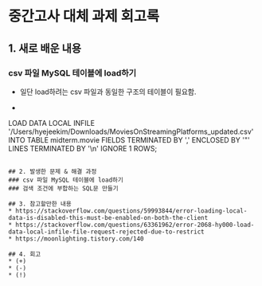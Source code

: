 # 중간고사 대체 과제 회고록

## 1. 새로 배운 내용
### csv 파일 MySQL 테이블에 load하기
* 일단 load하려는 csv 파일과 동일한 구조의 테이블이 필요함.
* ```PHP
LOAD DATA LOCAL INFILE '/Users/hyejeekim/Downloads/MoviesOnStreamingPlatforms_updated.csv'
INTO TABLE midterm.movie
FIELDS TERMINATED BY ','
ENCLOSED BY '"'
LINES TERMINATED BY '\n'
IGNORE 1 ROWS;
```

## 2. 발생한 문제 & 해결 과정
### csv 파일 MySQL 테이블에 load하기
### 검색 조건에 부합하는 SQL문 만들기

## 3. 참고할만한 내용
* https://stackoverflow.com/questions/59993844/error-loading-local-data-is-disabled-this-must-be-enabled-on-both-the-client
* https://stackoverflow.com/questions/63361962/error-2068-hy000-load-data-local-infile-file-request-rejected-due-to-restrict
* https://moonlighting.tistory.com/140

## 4. 회고
* (+)
* (-)
* (!)
